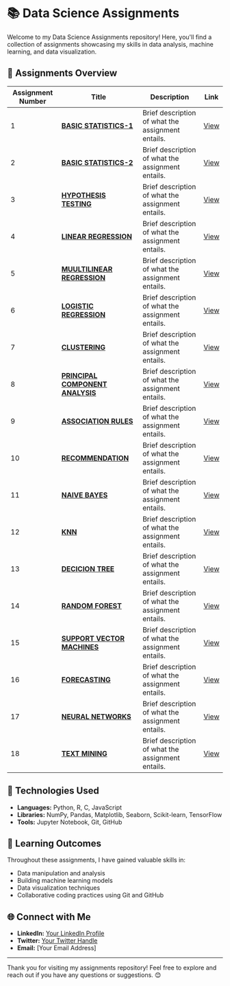 # 📚 Data Science Assignments

Welcome to my Data Science Assignments repository! Here, you'll find a collection of assignments showcasing my skills in data analysis, machine learning, and data visualization.

## 📑 Assignments Overview

| Assignment Number | Title                        | Description                               | Link                  |
|-------------------|------------------------------|-------------------------------------------|-----------------------|
| 1                 | **[BASIC STATISTICS-1](link)** | Brief description of what the assignment entails. | [View](link)         |
| 2                 | **[BASIC STATISTICS-2](link)** | Brief description of what the assignment entails. | [View](link)         |
| 3                 | **[HYPOTHESIS TESTING](link)** | Brief description of what the assignment entails. | [View](link)         |
| 4                 | **[LINEAR REGRESSION](link)** | Brief description of what the assignment entails. | [View](link)         |
| 5                 | **[MUULTILINEAR REGRESSION](link)** | Brief description of what the assignment entails. | [View](link)         |
| 6                 | **[LOGISTIC REGRESSION ](link)** | Brief description of what the assignment entails. | [View](link)         |
| 7                 | **[CLUSTERING](link)** | Brief description of what the assignment entails. | [View](link)         |
| 8                 | **[PRINCIPAL COMPONENT ANALYSIS](link)** | Brief description of what the assignment entails. | [View](link)         |
| 9                 | **[ASSOCIATION RULES](link)** | Brief description of what the assignment entails. | [View](link)         |
| 10                | **[RECOMMENDATION](link)** | Brief description of what the assignment entails. | [View](link)         |
| 11                | **[NAIVE BAYES](link)** | Brief description of what the assignment entails. | [View](link)         |
| 12                | **[KNN](link)** | Brief description of what the assignment entails. | [View](link)         |
| 13                | **[DECICION TREE](link)** | Brief description of what the assignment entails. | [View](link)         |
| 14                | **[RANDOM FOREST](link)** | Brief description of what the assignment entails. | [View](link)         |
| 15                | **[SUPPORT VECTOR MACHINES](link)** | Brief description of what the assignment entails. | [View](link)         |
| 16                | **[FORECASTING](link)** | Brief description of what the assignment entails. | [View](link)         |
| 17                | **[NEURAL NETWORKS](link)** | Brief description of what the assignment entails. | [View](link)         |
| 18                | **[TEXT MINING](link)** | Brief description of what the assignment entails. | [View](link)         |
## 🚀 Technologies Used

- **Languages:** Python, R, C, JavaScript
- **Libraries:** NumPy, Pandas, Matplotlib, Seaborn, Scikit-learn, TensorFlow
- **Tools:** Jupyter Notebook, Git, GitHub

## 🌱 Learning Outcomes

Throughout these assignments, I have gained valuable skills in:

- Data manipulation and analysis
- Building machine learning models
- Data visualization techniques
- Collaborative coding practices using Git and GitHub

## 🌐 Connect with Me

- **LinkedIn:** [Your LinkedIn Profile](link)
- **Twitter:** [Your Twitter Handle](link)
- **Email:** [Your Email Address]

---

Thank you for visiting my assignments repository! Feel free to explore and reach out if you have any questions or suggestions. 😊
